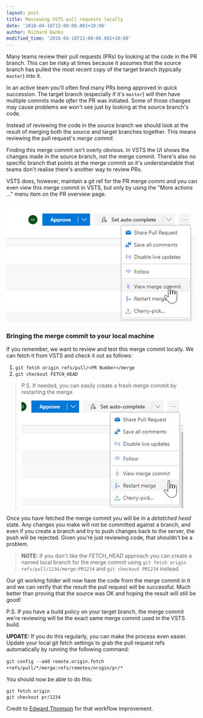 ```yaml
---
layout: post
title: Reviewing VSTS pull requests locally
date: '2018-04-18T12:00:00.001+10:00'
author: Richard Banks
modified_time: '2018-04-18T12:00:00.001+10:00'
---
```


Many teams review their pull requests (PRs) by looking at the code in the PR branch. This can be risky at times because it assumes that the source branch has pulled the most recent copy of the target branch (typically `master`) into it.

In an active team you'll often find many PRs being approved in quick succession. The target branch (especially if it's `master`) will then have multiple commits made _after_ the PR was initiated. Some of those changes may cause problems we won't see just by looking at the source branch's code.

Instead of reviewing the code in the source branch we should look at the result of merging both the source and target branches together. This means reviewing the pull request's _merge commit_.

Finding this merge commit isn't overly obvious. In VSTS the UI shows the changes made in the source branch, not the merge commit. There's also no specific branch that points at the merge commit so it's understandable that teams don't realise there's another way to review PRs.

VSTS does, however, maintain a git ref for the PR merge commi and you can even view this merge commit in VSTS, but only by using the "More actions ..." menu item on the PR overview page.

![View a PR merge commit](/assets/images/2018-04/vstsmergecommit.png)

### Bringing the merge commit to your local machine

If you remember, we want to review and test this merge commit locally. We can fetch it from VSTS and check it out as follows:

1. `git fetch origin refs/pull/<PR Number>/merge`
1. `git checkout FETCH_HEAD`

> P.S. If needed, you can easily create a fresh merge commit by restarting the merge. <br />
> ![Restarting a VSTS merge](/assets/images/2018-04/restartmerge.png)

Once you have fetched the merge commit you will be in a _detatched head_ state. Any changes you make will not be committed against a branch, and even if you create a branch and try to push changes back to the server, the push will be rejected. Given you're just reviewing code, that shouldn't be a problem.

>__NOTE:__ If you don't like the *FETCH_HEAD* approach you can create a named local branch for the merge commit using `git fetch origin refs/pull/1234/merge:PR1234` and `git checkout PR1234` instead.

Our git working folder will now have the code from the merge commit in it and we can verify that the result the pull request will be successful. Much better than proving that the source was OK and hoping the result will still be good!

P.S. If you have a build policy on your target branch, the merge commit we're reviewing will be the exact same merge commit used in the VSTS build. 

__UPDATE:__ If you do this regularly, you can make the process even easier. Update your local git fetch settings to grab the pull request refs automatically by running the following command:

`git config --add remote.origin.fetch +refs/pull/*/merge:refs/remotes/origin/pr/*`

You should now be able to do this:
```
git fetch origin
git checkout pr/1234
```

Credit to [Edward Thomson](https://www.edwardthomson.com/blog/checking-out-visual-studio-online-pull-requests-locally.html) for that workflow improvement.